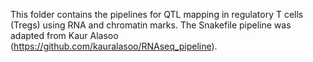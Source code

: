 This folder contains the pipelines for QTL mapping in regulatory T cells (Tregs) using RNA and chromatin marks. The Snakefile pipeline was adapted from Kaur Alasoo (https://github.com/kauralasoo/RNAseq_pipeline).
